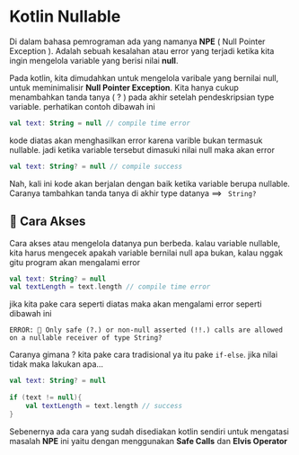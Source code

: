 # Kotlin Nullable

Di dalam bahasa pemrograman ada yang namanya **NPE** ( Null Pointer Exception ). Adalah sebuah kesalahan atau error yang terjadi ketika kita ingin mengelola variable yang berisi nilai **null**.

Pada kotlin, kita dimudahkan untuk mengelola varibale yang bernilai null, untuk meminimalisir **Null Pointer Exception**. Kita hanya cukup menambahkan tanda tanya ( ? ) pada akhir setelah pendeskripsian type variable. perhatikan contoh dibawah ini

```kotlin
val text: String = null // compile time error
```

kode diatas akan menghasilkan error karena varible bukan termasuk nullable. jadi ketika variable tersebut dimasuki nilai null maka akan error

```kotlin
val text: String? = null // compile success
```

Nah, kali ini kode akan berjalan dengan baik ketika variable berupa nullable. Caranya tambahkan tanda tanya di akhir type datanya ==> `` String?``

## 🧐 Cara Akses

Cara akses atau mengelola datanya pun berbeda. kalau variable nullable, kita harus mengecek apakah variable bernilai null apa bukan, kalau nggak gitu program akan mengalami error
```kotlin
val text: String? = null
val textLength = text.length // compile time error
```
jika kita pake cara seperti diatas maka  akan mengalami error seperti dibawah ini 
```
ERROR: 👿 Only safe (?.) or non-null asserted (!!.) calls are allowed on a nullable receiver of type String?
```

Caranya gimana ? kita pake cara tradisional ya itu pake ``if-else``. jika nilai tidak maka lakukan apa...

```kotlin
val text: String? = null
 
if (text != null){
    val textLength = text.length // success
}
```

Sebenernya ada cara yang sudah disediakan kotlin sendiri untuk mengatasi masalah **NPE** ini yaitu dengan menggunakan  **Safe Calls** dan **Elvis Operator**


